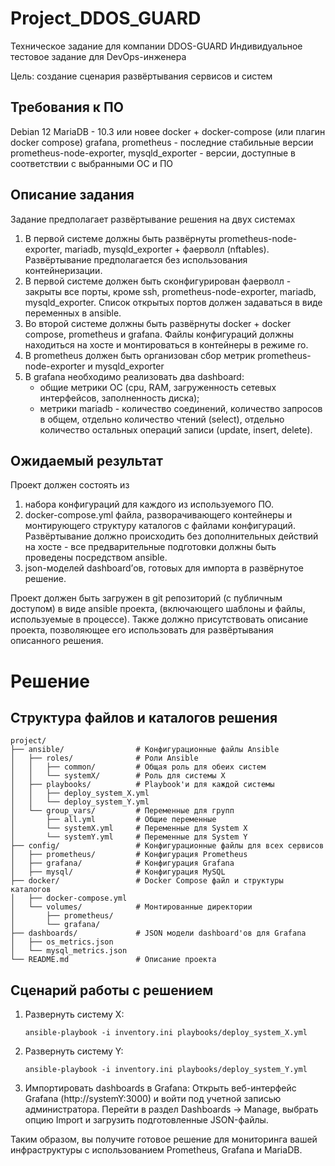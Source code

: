 # Project_DDOS_GUARD
Техническое задание для компании DDOS-GUARD
Индивидуальное тестовое задание для DevOps-инженера

Цель: создание сценария развёртывания сервисов и систем

## Требования к ПО
Debian 12
MariaDB - 10.3 или новее
docker + docker-compose (или плагин docker compose)
grafana, prometheus - последние стабильные версии
prometheus-node-exporter, mysqld_exporter - версии, доступные в соответствии с выбранными ОС и ПО

## Описание задания
Задание предполагает развёртывание решения на двух системах
1. В первой системе должны быть развёрнуты prometheus-node-exporter, mariadb, mysqld_exporter + фаерволл (nftables). Развёртывание предполагается без использования контейнеризации.
2. В первой системе должен быть сконфигурирован фаерволл - закрыты все порты, кроме ssh, prometheus-node-exporter, mariadb, mysqld_exporter. Список открытых портов должен задаваться в виде переменных в ansible.
3. Во второй системе должны быть развёрнуты docker + docker compose, prometheus и grafana. Файлы конфигураций должны находиться на хосте и монтироваться в контейнеры в режиме ro.
4. В prometheus должен быть организован сбор метрик prometheus-node-exporter и mysqld_exporter
5. В grafana необходимо реализовать два dashboard:
	- общие метрики ОС (cpu, RAM, загруженность сетевых интерфейсов, заполненность диска);
	- метрики mariadb - количество соединений, количество запросов в общем, отдельно количество чтений (select), отдельно количество остальных операций записи (update, insert, delete).

## Ожидаемый результат
Проект должен состоять из
1. набора конфигураций для каждого из используемого ПО.
2. docker-compose.yml файла, разворачивающего контейнеры и монтирующего структуру каталогов с файлами конфигураций. Развёртывание должно происходить без дополнительных действий на хосте - все предварительные подготовки должны быть проведены посредством ansible.
3. json-моделей dashboard’ов, готовых для импорта в развёрнутое решение.

Проект должен быть загружен в git репозиторий (с публичным доступом) в виде ansible проекта, (включающего шаблоны и файлы, используемые в процессе). 
Также должно присутствовать описание проекта, позволяющее его использовать для развёртывания описанного решения.

# Решение
## Структура файлов и каталогов решения

```
project/
├── ansible/                # Конфигурационные файлы Ansible
│   ├── roles/              # Роли Ansible
│   │   ├── common/         # Общая роль для обеих систем
│   │   └── systemX/        # Роль для системы X
│   ├── playbooks/          # Playbook'и для каждой системы
│   │   ├── deploy_system_X.yml
│   │   └── deploy_system_Y.yml
│   └── group_vars/         # Переменные для групп
│       ├── all.yml         # Общие переменные
│       └── systemX.yml     # Переменные для System X
│       └── systemY.yml     # Переменные для System Y
├── config/                 # Конфигурационные файлы для всех сервисов
│   ├── prometheus/         # Конфигурация Prometheus
│   ├── grafana/            # Конфигурация Grafana
│   ├── mysql/              # Конфигурация MySQL
├── docker/                 # Docker Compose файл и структуры каталогов
│   ├── docker-compose.yml
│   └── volumes/            # Монтированные директории
│       ├── prometheus/
│       └── grafana/
├── dashboards/             # JSON модели dashboard'ов для Grafana
│   ├── os_metrics.json
│   └── mysql_metrics.json
└── README.md               # Описание проекта
```

## Сценарий работы с решением
1. Развернуть систему X:
	```
	ansible-playbook -i inventory.ini playbooks/deploy_system_X.yml
	```
2. Развернуть систему Y:
	```
	ansible-playbook -i inventory.ini playbooks/deploy_system_Y.yml
	```
3. Импортировать dashboards в Grafana:
	Открыть веб-интерфейс Grafana (http://systemY:3000) и войти под учетной записью администратора.
	Перейти в раздел Dashboards -> Manage, выбрать опцию Import и загрузить подготовленные JSON-файлы.
	
Таким образом, вы получите готовое решение для мониторинга вашей инфраструктуры с использованием Prometheus, Grafana и MariaDB.
